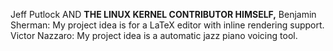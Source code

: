 Jeff Putlock AND **THE LINUX KERNEL CONTRIBUTOR HIMSELF,** Benjamin Sherman: My project idea is for a LaTeX editor with inline rendering support.
Victor Nazzaro: My project idea is a automatic jazz piano voicing tool.
